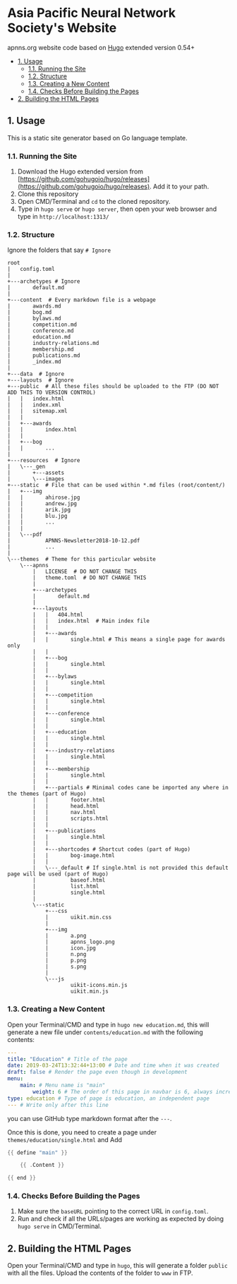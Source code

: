 # Asia Pacific Neural Network Society's Website

apnns.org website code based on [Hugo](https://gohugo.io) extended version 0.54+

<!-- TOC -->

- [1. Usage](#1-usage)
  - [1.1. Running the Site](#11-running-the-site)
  - [1.2. Structure](#12-structure)
  - [1.3. Creating a New Content](#13-creating-a-new-content)
  - [1.4. Checks Before Building the Pages](#14-checks-before-building-the-pages)
- [2. Building the HTML Pages](#2-building-the-html-pages)

<!-- /TOC -->

## 1. Usage

This is a static site generator based on Go language template.

### 1.1. Running the Site

1. Download the Hugo extended version from [https://github.com/gohugoio/hugo/releases](https://github.com/gohugoio/hugo/releases). Add it to your path.
2. Clone this repository
3. Open CMD/Terminal and `cd` to the cloned repository.
4. Type in `hugo serve` or `hugo server`, then open your web browser and type in `http://localhost:1313/`

### 1.2. Structure

Ignore the folders that say `# Ignore`

```
root
|   config.toml
|
+---archetypes # Ignore
|       default.md
|
+---content  # Every markdown file is a webpage
|       awards.md
|       bog.md
|       bylaws.md
|       competition.md
|       conference.md
|       education.md
|       industry-relations.md
|       membership.md
|       publications.md
|       _index.md
|
+---data  # Ignore
+---layouts  # Ignore
+---public  # All these files should be uploaded to the FTP (DO NOT ADD THIS TO VERSION CONTROL)
|   |   index.html
|   |   index.xml
|   |   sitemap.xml
|   |
|   +---awards
|   |       index.html
|   |
|   +---bog
|   |       ...
|
+---resources  # Ignore
|   \---_gen
|       +---assets
|       \---images
+---static  # File that can be used within *.md files (root/content/)
|   +---img
|   |       ahirose.jpg
|   |       andrew.jpg
|   |       arik.jpg
|   |       blu.jpg
|   |       ...
|   |
|   \---pdf
|           APNNS-Newsletter2018-10-12.pdf
|           ...
|
\---themes  # Theme for this particular website
    \---apnns
        |   LICENSE  # DO NOT CHANGE THIS
        |   theme.toml  # DO NOT CHANGE THIS
        |
        +---archetypes
        |       default.md
        |
        +---layouts
        |   |   404.html
        |   |   index.html  # Main index file
        |   |
        |   +---awards
        |   |       single.html # This means a single page for awards only
        |   |
        |   +---bog
        |   |       single.html
        |   |
        |   +---bylaws
        |   |       single.html
        |   |
        |   +---competition
        |   |       single.html
        |   |
        |   +---conference
        |   |       single.html
        |   |
        |   +---education
        |   |       single.html
        |   |
        |   +---industry-relations
        |   |       single.html
        |   |
        |   +---membership
        |   |       single.html
        |   |
        |   +---partials # Minimal codes cane be imported any where in the themes (part of Hugo)
        |   |       footer.html
        |   |       head.html
        |   |       nav.html
        |   |       scripts.html
        |   |
        |   +---publications
        |   |       single.html
        |   |
        |   +---shortcodes # Shortcut codes (part of Hugo)
        |   |       bog-image.html
        |   |
        |   \---_default # If single.html is not provided this default page will be used (part of Hugo)
        |           baseof.html
        |           list.html
        |           single.html
        |
        \---static
            +---css
            |       uikit.min.css
            |
            +---img
            |       a.png
            |       apnns_logo.png
            |       icon.jpg
            |       n.png
            |       p.png
            |       s.png
            |
            \---js
                    uikit-icons.min.js
                    uikit.min.js
```

### 1.3. Creating a New Content

Open your Terminal/CMD and type in `hugo new education.md`, this will generate a new file under `contents/education.md` with the following contents:

```yaml
---
title: "Education" # Title of the page
date: 2019-03-24T13:32:44+13:00 # Date and time when it was created
draft: false # Render the page even though in development
menu:
    main: # Menu name is "main"
        weight: 6 # The order of this page in navbar is 6, always increment this
type: education # Type of page is education, an independent page
--- # Write only after this line
```

you can use GitHub type markdown format after the `---`.

Once this is done, you need to create a page under `themes/education/single.html` and Add

```go
{{ define "main" }}

    {{ .Content }}

{{ end }}
```

### 1.4. Checks Before Building the Pages

1. Make sure the `baseURL` pointing to the correct URL in `config.toml`.
2. Run and check if all the URLs/pages are working as expected by doing `hugo serve` in CMD/Terminal.

## 2. Building the HTML Pages

Open your Terminal/CMD and type in `hugo`, this will generate a folder `public` with all the files. Upload the contents of the folder to `www` in FTP.
